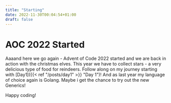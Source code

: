 ```yaml
---
title: "Starting"
date: 2022-11-30T00:04:54+01:00
draft: false
---
```


# AOC 2022 Started

Aaaand here we go again - Advent of Code 2022 started and we are back in action with the christmas elves. This year we have to collect stars - a very delicious type of food for reindeers. Follow along on my journey starting with [Day1]({{< ref "/posts/day1" >}} "Day 1")! And as last year my language of choice again is Golang. Maybe i get the chance to try out the new Generics!

Happy coding!


